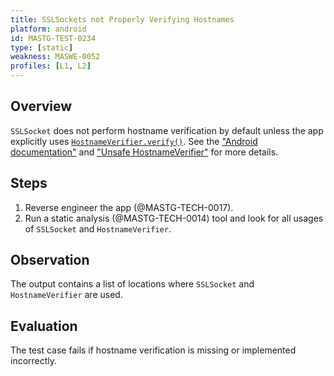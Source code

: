 ```yaml
---
title: SSLSockets not Properly Verifying Hostnames
platform: android
id: MASTG-TEST-0234
type: [static]
weakness: MASWE-0052
profiles: [L1, L2]
---
```

## Overview

`SSLSocket` does not perform hostname verification by default unless the app explicitly uses [`HostnameVerifier.verify()`](https://developer.android.com/reference/javax/net/ssl/HostnameVerifier#verify(java.lang.String,%20javax.net.SSL.SSLSession)). See the ["Android documentation"](https://developer.android.com/privacy-and-security/security-ssl#WarningsSslSocket) and ["Unsafe HostnameVerifier"](https://developer.android.com/privacy-and-security/risks/unsafe-hostname) for more details.

## Steps

1. Reverse engineer the app (@MASTG-TECH-0017).
2. Run a static analysis (@MASTG-TECH-0014) tool and look for all usages of `SSLSocket` and `HostnameVerifier`.

## Observation

The output contains a list of locations where `SSLSocket` and `HostnameVerifier` are used.

## Evaluation

The test case fails if hostname verification is missing or implemented incorrectly.
